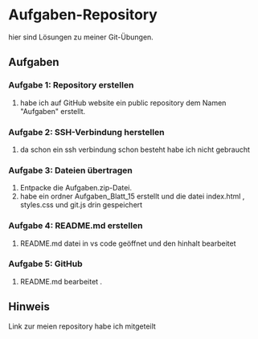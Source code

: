 # Aufgaben-Repository

hier sind Lösungen zu meiner Git-Übungen.

## Aufgaben

### Aufgabe 1: Repository erstellen
1. habe ich auf GitHub website ein public repository dem Namen "Aufgaben" erstellt.


### Aufgabe 2: SSH-Verbindung herstellen
1.  da schon ein ssh verbindung schon besteht habe ich nicht gebraucht 

### Aufgabe 3: Dateien übertragen
1. Entpacke die Aufgaben.zip-Datei. 
2. habe ein ordner Aufgaben_Blatt_15 erstellt und die datei index.html , styles.css und git.js drin gespeichert 

### Aufgabe 4: README.md erstellen
1. README.md datei in vs code geöffnet und den hinhalt bearbeitet 

### Aufgabe 5: GitHub 
1.  README.md bearbeitet . 
## Hinweis
 Link zur meien repository habe ich mitgeteilt 

